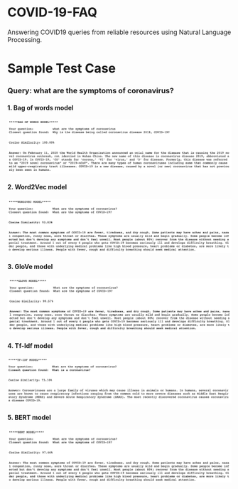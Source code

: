 # COVID-19-FAQ
Answering COVID19 queries from reliable resources using Natural Language Processing.

# Sample Test Case

### Query: what are the symptoms of coronavirus?
#### 1. Bag of words model
![](https://github.com/rakshakannu/COVID-19-FAQ/blob/main/Images/Screenshot%202021-06-17%20at%208.41.46%20AM.png)
#### 2. Word2Vec model
![](https://github.com/rakshakannu/COVID-19-FAQ/blob/main/Images/Screenshot%202021-06-17%20at%208.42.00%20AM.png)
#### 3. GloVe model
![](https://github.com/rakshakannu/COVID-19-FAQ/blob/main/Images/Screenshot%202021-06-17%20at%208.42.12%20AM.png)
#### 4. Tf-Idf model
![](https://github.com/rakshakannu/COVID-19-FAQ/blob/main/Images/Screenshot%202021-06-17%20at%208.42.27%20AM.png)
#### 5. BERT model
![](https://github.com/rakshakannu/COVID-19-FAQ/blob/main/Images/Screenshot%202021-06-17%20at%208.42.44%20AM.png)
